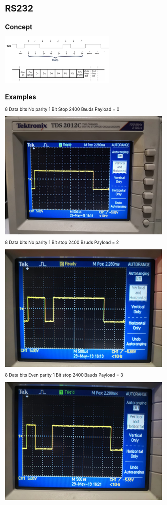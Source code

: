 <!-- TITLE: Serialcommunications -->
<!-- SUBTITLE: A quick summary of Serialcommunications -->


# RS232

## Concept
![Images](/uploads/electronics/images.png "Images")


## Examples

8 Data bits 
No parity 
1 Bit Stop
2400 Bauds
Payload = 0

![Whatsapp Image 2019 05 29 At 5 27 09 Pm 1](/uploads/electronics/whatsapp-image-2019-05-29-at-5-27-09-pm-1.jpeg "Whatsapp Image 2019 05 29 At 5 27 09 Pm 1")

8 Data bits
No parity
1 Bit stop
2400 Bauds
Payload = 2

![Whatsapp Image 2019 05 29 At 5 27 07 Pm](/uploads/electronics/whatsapp-image-2019-05-29-at-5-27-07-pm.jpeg "Whatsapp Image 2019 05 29 At 5 27 07 Pm")

8 Data bits
Even parity
1 Bit stop
2400 Bauds
Payload = 3

![Whatsapp Image 2019 05 29 At 5 27 08 Pm 1](/uploads/electronics/whatsapp-image-2019-05-29-at-5-27-08-pm-1.jpeg "Whatsapp Image 2019 05 29 At 5 27 08 Pm 1")
